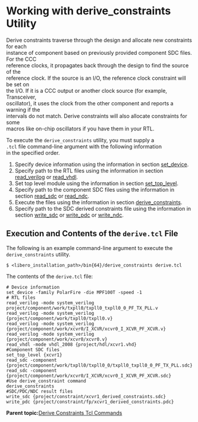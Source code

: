 # Working with derive\_constraints Utility

Derive constraints traverse through the design and allocate new constraints for each<br /> instance of component based on previously provided component SDC files. For the CCC<br /> reference clocks, it propagates back through the design to find the source of the<br /> reference clock. If the source is an I/O, the reference clock constraint will be set on<br /> the I/O. If it is a CCC output or another clock source \(for example, Transceiver,<br /> oscillator\), it uses the clock from the other component and reports a warning if the<br /> intervals do not match. Derive constraints will also allocate constraints for some<br /> macros like on-chip oscillators if you have them in your RTL.

To execute the `derive_constraints` utility, you must supply a<br /> `.tcl` file command-line argument with the following information<br /> in the specified order.

1.  Specify device information using the information in section [set\_device](GUID-5B1ABEA9-E925-4CCE-8401-659E7EA52591.md).
2.  Specify path to the RTL files using the information in section [read\_verilog](GUID-2DB1B3E4-A476-4B00-8F78-4DF2C98809E3.md) or [read\_vhdl](GUID-89612E1D-0121-44C9-9725-BEA3DE0AF869.md).
3.  Set top level module using the information in section [set\_top\_level](GUID-2EB41DA5-0E1E-4423-BBF0-0667DF171C10.md).
4.  Specify path to the component SDC files using the information in section [read\_sdc](GUID-91163C92-1BD1-463E-9CBC-5DED6CD6B033.md) or [read\_ndc](GUID-B8679F08-877B-4B04-B62F-4D1801C1B9CD.md).
5.  Execute the files using the information in section [derive\_constraints](GUID-FB49084C-3537-4C6D-8F5C-A637BB0B29EE.md).
6.  Specify path to the SDC derived constraints file using the information in section [write\_sdc](GUID-BD942290-2C06-4E78-9903-3AE8664C5847.md) or [write\_pdc](GUID-1D594F27-1E15-4C8D-967E-E36C70A0209B.md) or [write\_ndc](GUID-FEEB3CD2-E5D9-42A1-A8C6-0583925CB46B.md).

## Execution and Contents of the `derive.tcl` File

The following is an example command-line argument to execute the<br /> `derive_constraints` utility.

``` {#CODEBLOCK_XDL_12X_Z5B}
$ <libero_installation_path>/bin{64}/derive_constraints derive.tcl
```

The contents of the `derive.tcl` file:

``` {#CODEBLOCK_YDL_12X_Z5B .tcl}
# Device information 
set_device -family PolarFire -die MPF100T -speed -1 
# RTL files 
read_verilog -mode system_verilog project/component/work/txpll0/txpll0_txpll0_0_PF_TX_PLL.v 
read_verilog -mode system_verilog {project/component/work/txpll0/txpll0.v} 
read_verilog -mode system_verilog {project/component/work/xcvr0/I_XCVR/xcvr0_I_XCVR_PF_XCVR.v} 
read_verilog -mode system_verilog {project/component/work/xcvr0/xcvr0.v} 
read_vhdl -mode vhdl_2008 {project/hdl/xcvr1.vhd} 
#Component SDC files 
set_top_level {xcvr1} 
read_sdc -component {project/component/work/txpll0/txpll0_0/txpll0_txpll0_0_PF_TX_PLL.sdc} 
read_sdc -component {project/component/work/xcvr0/I_XCVR/xcvr0_I_XCVR_PF_XCVR.sdc} 
#Use derive_constraint command 
derive_constraints 
#SDC/PDC/NDC result files 
write_sdc {project/constraint/xcvr1_derived_constraints.sdc} 
write_pdc {project/constraint/fp/xcvr1_derived_constraints.pdc}
```

**Parent topic:**[Derive Constraints Tcl Commands](GUID-E8E3F99E-67E3-4A1C-A7FF-4408B37FDF2E.md)

